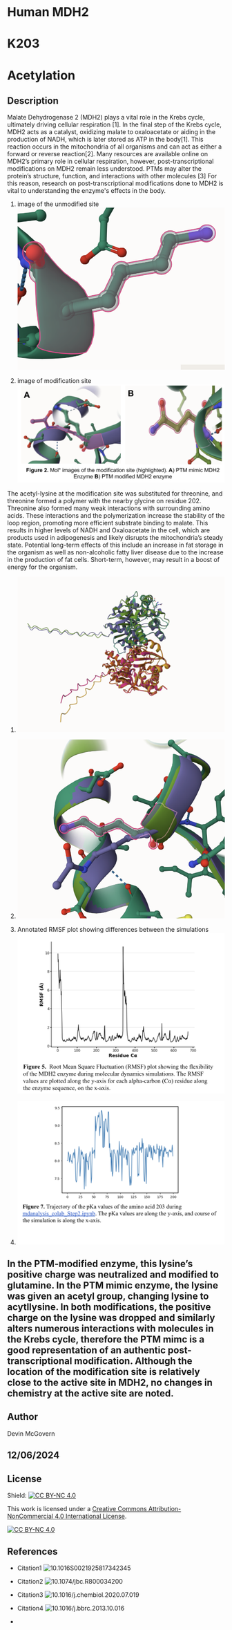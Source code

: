 # Human MDH2
# K203
# Acetylation


## Description

Malate Dehydrogenase 2 (MDH2) plays a vital role in the Krebs cycle, ultimately driving cellular respiration [1]. In the final step of the Krebs cycle, MDH2 acts as a catalyst, oxidizing malate to oxaloacetate or aiding in the production of NADH, which is later stored as ATP in the body[1]. This reaction occurs in the mitochondria of all organisms and can act as either a forward or reverse reaction[2]. Many resources are available online on MDH2’s primary role in cellular respiration, however, post-transcriptional modifications on MDH2  remain less understood. PTMs may alter the protein’s structure, function, and interactions with other molecules [3] For this reason, research on post-transcriptional modifications done to MDH2 is vital to understanding the enzyme's effects in the body.

1. image of the unmodified site
![Unmodified MDH2 Enzyme at residue 203](images/UnmodifiedMDH2_Modsite.png)

2. image of modification site
![Modification sites of the PTM mimic MDH2 Enzyme and the PTM Modified MDH2 Enzyme](Images/PTMMod_Sities.png)


The acetyl-lysine at the modification site was substituted for threonine, and threonine formed a polymer with the nearby glycine on residue 202. Threonine also formed many weak interactions with surrounding amino acids. These interactions and the polymerization increase the stability of the loop region, promoting more efficient substrate binding to malate. This results in higher levels of NADH and Oxaloacetate in the cell, which are products used in adipogenesis and likely disrupts the mitochondria’s steady state. Potential long-term effects of this include an increase in fat storage in the organism as well as non-alcoholic fatty liver disease due to the increase in the production of fat cells. Short-term, however, may result in a boost of energy for the organism.




1. ![Image of aligned PDB files](images/ALL_PDB_ALLIGNED.png) 

2. ![Image of the site with the aligned PDB files](images/ALL_PDB_SITE.png) 

3. Annotated RMSF plot showing differences between the simulations
![RMSF plot depicting residue activity.](images/RMSF_PLOT.png)

4. ![The pKa plot for the modified amino acid.](images/PKA_MODSITE.png) 



## In the PTM-modified enzyme, this lysine’s positive charge was neutralized and modified to glutamine. In the PTM mimic enzyme, the lysine was given an acetyl group, changing lysine to acytllysine. In both modifications, the positive charge on the lysine was dropped and similarly alters numerous interactions with molecules in the Krebs cycle, therefore the PTM mimc is a good representation of an authentic post-transcriptional modification. Although the location of the modification site is relatively close to the active site in MDH2, no changes in chemistry at the active site are noted.




## Author
Devin McGovern


## 12/06/2024

## License

Shield: [![CC BY-NC 4.0][cc-by-nc-shield]][cc-by-nc]

This work is licensed under a
[Creative Commons Attribution-NonCommercial 4.0 International License][cc-by-nc].

[![CC BY-NC 4.0][cc-by-nc-image]][cc-by-nc]

[cc-by-nc]: https://creativecommons.org/licenses/by-nc/4.0/
[cc-by-nc-image]: https://licensebuttons.net/l/by-nc/4.0/88x31.png
[cc-by-nc-shield]: https://img.shields.io/badge/License-CC%20BY--NC%204.0-lightgrey.svg


## References

* Citation1 ![10.1016S0021925817342345](https://doi.org/10.1016/S0021-9258(17)34234-5)

* Citation2 ![10.1074/jbc.R800034200](https://www.jbc.org/article/S0021-9258(20)52369-7/fulltext)

* Citation3 ![10.1016/j.chembiol.2020.07.019](https://doi.org/10.1016/j.chembiol.2020.07.019)

* Citation4 ![10.1016/j.bbrc.2013.10.016](https://www.sciencedirect.com/science/article/abs/pii/S0006291X13016768?via%3Dihub)

*

